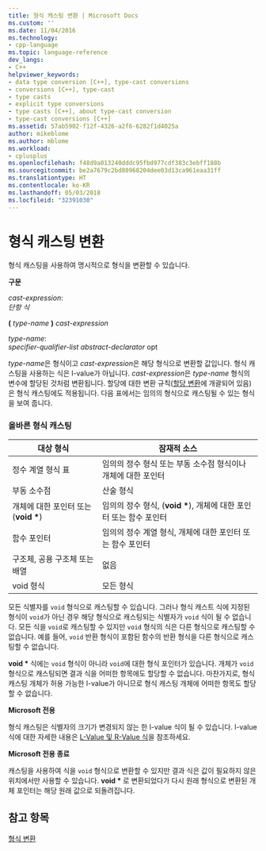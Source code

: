 ```yaml
---
title: 형식 캐스팅 변환 | Microsoft Docs
ms.custom: ''
ms.date: 11/04/2016
ms.technology:
- cpp-language
ms.topic: language-reference
dev_langs:
- C++
helpviewer_keywords:
- data type conversion [C++], type-cast conversions
- conversions [C++], type-cast
- type casts
- explicit type conversions
- type casts [C++], about type-cast conversion
- type-cast conversions [C++]
ms.assetid: 57ab5902-f12f-4326-a2f6-6282f1d4025a
author: mikeblome
ms.author: mblome
ms.workload:
- cplusplus
ms.openlocfilehash: f48d9a013240dddc95fbd977cdf383c3ebff188b
ms.sourcegitcommit: be2a7679c2bd80968204dee03d13ca961eaa31ff
ms.translationtype: HT
ms.contentlocale: ko-KR
ms.lasthandoff: 05/03/2018
ms.locfileid: "32391030"
---
```

# <a name="type-cast-conversions"></a>형식 캐스팅 변환
형식 캐스팅을 사용하여 명시적으로 형식을 변환할 수 있습니다.  
  
 **구문**  
  
 *cast-expression*:  
 *단항 식*  
  
 **(**  *type-name*  **)**  *cast-expression*  
  
 *type-name*:  
 *specifier-qualifier-list abstract-declarator* opt  
  
 *type-name*은 형식이고 *cast-expression*은 해당 형식으로 변환할 값입니다. 형식 캐스팅을 사용하는 식은 l-value가 아닙니다. *cast-expression*은 *type-name* 형식의 변수에 할당된 것처럼 변환됩니다. 할당에 대한 변환 규칙([할당 변환](../c-language/assignment-conversions.md)에 개괄되어 있음)은 형식 캐스팅에도 적용됩니다. 다음 표에서는 임의의 형식으로 캐스팅될 수 있는 형식을 보여 줍니다.  
  
### <a name="legal-type-casts"></a>올바른 형식 캐스팅  
  
|대상 형식|잠재적 소스|  
|-----------------------|-----------------------|  
|정수 계열 형식 표|임의의 정수 형식 또는 부동 소수점 형식이나 개체에 대한 포인터|  
|부동 소수점|산술 형식|  
|개체에 대한 포인터 또는 (**void \***)|임의의 정수 형식, (**void \***), 개체에 대한 포인터 또는 함수 포인터|  
|함수 포인터|임의의 정수 계열 형식, 개체에 대한 포인터 또는 함수 포인터|  
|구조체, 공용 구조체 또는 배열|없음|  
|void 형식|모든 형식|  
  
 모든 식별자를 `void` 형식으로 캐스팅할 수 있습니다. 그러나 형식 캐스트 식에 지정된 형식이 `void`가 아닌 경우 해당 형식으로 캐스팅되는 식별자가 `void` 식이 될 수 없습니다. 모든 식을 `void`로 캐스팅할 수 있지만 `void` 형식의 식은 다른 형식으로 캐스팅할 수 없습니다. 예를 들어, `void` 반환 형식이 포함된 함수의 반환 형식을 다른 형식으로 캐스팅할 수 없습니다.  
  
 **void \*** 식에는 `void` 형식이 아니라 `void`에 대한 형식 포인터가 있습니다. 개체가 `void` 형식으로 캐스팅되면 결과 식을 어떠한 항목에도 할당할 수 없습니다. 마찬가지로, 형식 캐스팅 개체가 허용 가능한 l-value가 아니므로 형식 캐스팅 개체에 어떠한 항목도 할당할 수 없습니다.  
  
 **Microsoft 전용**  
  
 형식 캐스팅은 식별자의 크기가 변경되지 않는 한 l-value 식이 될 수 있습니다. l-value 식에 대한 자세한 내용은 [L-Value 및 R-Value 식](../c-language/l-value-and-r-value-expressions.md)을 참조하세요.  
  
 **Microsoft 전용 종료**  
  
 캐스팅을 사용하여 식을 `void` 형식으로 변환할 수 있지만 결과 식은 값이 필요하지 않은 위치에서만 사용할 수 있습니다. **void \*** 로 변환되었다가 다시 원래 형식으로 변환된 개체 포인터는 해당 원래 값으로 되돌려집니다.  
  
## <a name="see-also"></a>참고 항목  
 [형식 변환](../c-language/type-conversions-c.md)